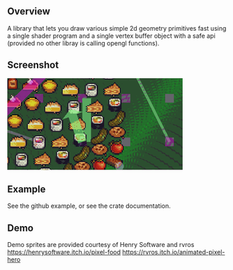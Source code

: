 ## Overview

A library that lets you draw various simple 2d geometry primitives fast using a single
shader program and a single vertex buffer object with a safe api (provided no other libray
is calling opengl functions).

## Screenshot

<img src="./assets/screenshot.gif" alt="screenshot">


## Example

See the github example, or see the crate documentation.


## Demo

Demo sprites are provided courtesy of Henry Software and rvros
https://henrysoftware.itch.io/pixel-food
https://rvros.itch.io/animated-pixel-hero